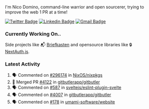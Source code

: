 
I'm Nico Domino, command-line warrior and open sourcerer, trying to improve the web 1 PR at a time!

[![Twitter Badge](https://img.shields.io/badge/-@ndom91-1ca0f1?style=flat-square&labelColor=1ca0f1&logo=twitter&logoColor=white&link=https://twitter.com/ndom91)](https://twitter.com/ndom91) [![Linkedin Badge](https://img.shields.io/badge/-ndom91-blue?style=flat-square&logo=Linkedin&logoColor=white&link=https://www.linkedin.com/in/ndom91/)](https://www.linkedin.com/in/ndom91/) [![Gmail Badge](https://img.shields.io/badge/-yo@ndo.dev-c14438?style=flat-square&logo=mail.ru&logoColor=white&link=mailto:yo@ndo.dev)](mailto:yo@ndo.dev)

### Currently Working On..

Side projects like 📬 [Briefkasten](https://briefkastenhq.com) and opensource libraries like 🔒 [NextAuth.js](https://github.com/nextauthjs/next-auth).

<!--START_SECTION_PROFILE_VIEWS:readme-info-->
<!--END_SECTION_PROFILE_VIEWS:readme-info-->

<!--START_SECTION_DAILY_COMMIT:readme-info-->
<!--END_SECTION_DAILY_COMMIT:readme-info-->

<!--START_SECTION_WEEKLY_COMMIT:readme-info-->
<!--END_SECTION_WEEKLY_COMMIT:readme-info-->

### Latest Activity

<!--START_SECTION:activity-->
1. 🗣 Commented on [#296174](https://github.com/NixOS/nixpkgs/pull/296174#issuecomment-2178830105) in [NixOS/nixpkgs](https://github.com/NixOS/nixpkgs)
2. 🎉 Merged PR [#4122](https://github.com/gitbutlerapp/gitbutler/pull/4122) in [gitbutlerapp/gitbutler](https://github.com/gitbutlerapp/gitbutler)
3. 🗣 Commented on [#587](https://github.com/sveltejs/eslint-plugin-svelte/issues/587#issuecomment-2178479932) in [sveltejs/eslint-plugin-svelte](https://github.com/sveltejs/eslint-plugin-svelte)
4. 🗣 Commented on [#4007](https://github.com/gitbutlerapp/gitbutler/issues/4007#issuecomment-2178275017) in [gitbutlerapp/gitbutler](https://github.com/gitbutlerapp/gitbutler)
5. 🗣 Commented on [#178](https://github.com/umami-software/website/issues/178#issuecomment-2177983030) in [umami-software/website](https://github.com/umami-software/website)
<!--END_SECTION:activity-->
